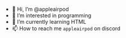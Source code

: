 - 👋 Hi, I’m @appleairpod
- 👀 I’m interested in programming
- 🌱 I’m currently learning HTML
- 📫 How to reach me `appleairpod` on discord

<!---
appleairpod/appleairpod is a ✨ special ✨ repository because its `README.md` (this file) appears on your GitHub profile.
You can click the Preview link to take a look at your changes.
--->
